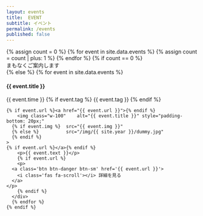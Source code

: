 ```yaml
---
layout: events
title:  EVENT
subtitle: イベント
permalink: /events
published: false
---
```

  <div class="row text-left">
    {% assign count = 0 %}
    {% for event in site.data.events %}
    {% assign count = count | plus: 1 %}
    {% endfor %}
    {% if count == 0 %}
      <div class="col-12 text-center">
        <div class='wait-for-a-moment'>まもなくご案内します</div>
    {% else %}
      {% for event in site.data.events %}
      <div class="col-md-6 col-12 p-3" id="{{ event.title }}">
        <h4 class="ws-title">{{ event.title }}</h4>
        <p>
          {{ event.time }}
          {% if event.tag %}
          <span class="badge badge-ws">{{ event.tag }}</span>
          {% endif %}
        </p>

	{% if event.url %}<a href="{{ event.url }}">{% endif %}
        <img class="w-100"    alt="{{ event.title }}" style="padding-bottom: 20px;"
	  {% if event.img %}  src="{{ event.img }}"
	  {% else %}          src="/img/{{ site.year }}/dummy.jpg"
	  {% endif %}
	>
	{% if event.url %}</a>{% endif %}
        <p>{{ event.text }}</p>
        {% if event.url %}
        <p>
	  <a class='btn btn-danger btn-sm' href='{{ event.url }}'>
	    <i class='fas fa-scroll'></i> 詳細を見る
	  </a>
	</p>
        {% endif %}
      </div>
      {% endfor %}
    {% endif %}
  </div>
